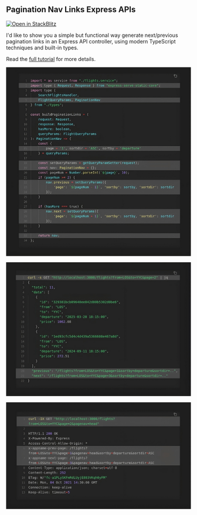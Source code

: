 ## Pagination Nav Links Express APIs

[![Open in StackBlitz](https://developer.stackblitz.com/img/open_in_stackblitz.svg)](https://stackblitz.com/fork/github/chalu/tutorials-src?file=pagination-links/src/flights.controller.ts&startScript=pagination-links&title=Pagination%20Links&view=editor)

I'd like to show you a simple but functional way generate next/previous pagination links in an Express API controller, using modern TypeScript techniques and built-in types.

Read the [full tutorial](https://chalu.hashnode.dev/simplifying-api-client-development-with-automated-pagination-links-in-rest-apis) for more details.

![](./static/images/generate-pagination-links-scaffold.png)

![](./static/images/pagination-links-output-page-2.png)

![](./static/images/pagination-links-output-links-in-header.png)